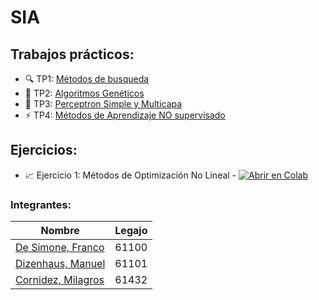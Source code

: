 # SIA
## Trabajos prácticos:
* :mag: TP1: [Métodos de busqueda](https://github.com/ManuelDizen/SIA/tree/main/TP1%20-%20Metodos%20de%20busqueda)
* :link: TP2: [Algoritmos Genéticos](https://github.com/ManuelDizen/SIA/tree/main/TP2%20-%20Algoritmos%20Gen%C3%A9ticos)
* :dna: TP3: [Perceptron Simple y Multicapa](https://github.com/ManuelDizen/SIA/tree/main/TP3%20-%20Perceptron%20Simple%20y%20Multicapa)
* :zap: TP4: [Métodos de Aprendizaje NO supervisado](https://github.com/ManuelDizen/SIA/tree/main/TP4%20-%20M%C3%A9todos%20de%20Aprendizaje%20NO%20supervisado)

## Ejercicios:
* :chart_with_upwards_trend: Ejercicio 1: Métodos de Optimización No Lineal - [![Abrir en Colab](https://colab.research.google.com/assets/colab-badge.svg)](https://colab.research.google.com/drive/1D7Dj6ilBl-zU0oC2yJvVbWE_1JYxlzS5?authuser=1#scrollTo=gca0ZVia-U_V)
### Integrantes:
Nombre | Legajo
-------|--------
[De Simone, Franco](https://github.com/desimonef) | 61100
[Dizenhaus, Manuel](https://github.com/ManuelDizen) | 61101
[Cornidez, Milagros](https://github.com/mcornidez) | 61432
